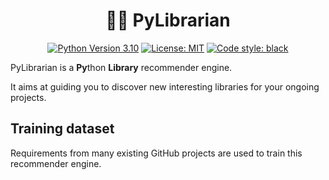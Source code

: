 <h1 align="center">👩‍💼 PyLibrarian</h1>

<p align="center">
<a href="https://www.python.org"><img alt="Python Version 3.10" src="https://img.shields.io/badge/Python-3.10-blue.svg?style=flat&logo=python&logoColor=white"></a>
<a href="https://github.com/SimonPop/FindingMnemo/LICENSE"><img alt="License: MIT" src="https://img.shields.io/badge/License-MIT-blue.svg"></a>
<a href="https://github.com/psf/black"><img alt="Code style: black" src="https://img.shields.io/badge/code%20style-black-000000.svg"></a>
</p>


PyLibrarian is a **Py**thon **Library** recommender engine.

It aims at guiding you to discover new interesting libraries for your ongoing projects.

## Training dataset

Requirements from many existing GitHub projects are used to train this recommender engine.



